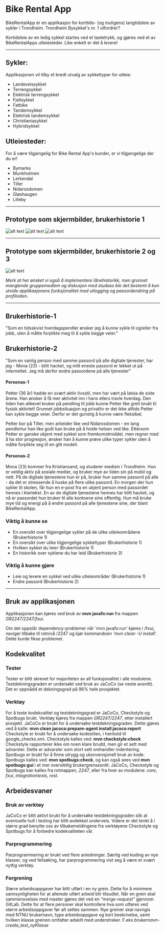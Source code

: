 # Bike Rental App


BikeRentalApp er en applikasjon for korttids- (og muligens) langtidsleie av sykler i Trondheim. 
Trondheim Bysykkel's nr. 1 utfordrer?

Kortidsleie av en ledig sykkel startes ved et tastetrykk, og gjøres ved et av BikeRentalApps utleiesteder. 
Like enkelt er det å levere! 

---

## Sykler:
Applikasjonen vil tilby et bredt utvalg av sykkeltyper for utleie:
- Landeveissykkel 
- Terrengsykkel
- Elektrisk terrengsykkel 
- Fjellsykkel
- Fatbike 
- Tandemsykkel
- Elektrisk tandemsykkel
- Christianiasykkel  
- Hybridsykkel

## Utleiesteder:
For å være tilgjengelig for Bike Rental App's kunder, er vi tilgjengelige der du er!
- Bymarka
- Munkholmen
- Lerkendal
- Tiller
- Nidarosdomen
- Gløshaugen
- Lilleby

---

## Prototype som skjermbilder, brukerhistorie 1

![alt text](skjermbilder/BikeRentalAppSkjermbilde1.jpg "GUI for applikasjonen før utlån")
![alt text](skjermbilder/BikeRentalAppSkjermbilde2.jpg "GUI for applikasjonen etter utlån")
![alt text](skjermbilder/BikeRentalAppSkjermbilde3.jpg "GUI for applikasjonen ved innlevering")

---

## Prototype som skjermbilder, brukerhistorie 2 og 3

![alt text](skjermbilder/BikeRentalAppSkjermbilde4.jpg "GUI for applikasjonens profilvindu")

*Merk at her ønsket vi også å implementere lånehistorikk, men grunnet manglende gruppemedlem og diskusjon med studass ble det bestemt å kun utvide applikasjonens funksjonalitet med utlogging og passordendring på profilsiden.*

---


## Brukerhistorie-1

"Som en tidsskvist hverdagspendler ønsker jeg å kunne sykle til og/eller fra jobb, uten å måtte forplikte meg til å sykle begge veier."

## Brukerhistorie-2

"Som en vanlig person med samme passord på alle digitale tjenester, har jeg - Mona (23) - blitt hacket, og mitt eneste passord er lekket ut på internettet. Jeg må derfor endre passordene på alle tjenester"

#### Personas-1

Petter (36 år) hadde en svært aktiv livsstil, men har vært på latsia de siste årene. Han ønsker å få mer aktivitet inn i hans ellers travle hverdag. Den tiden han alikevel bruker på pendling til jobb kunne Petter like greit brukt til fysisk aktivtet! Grunnet jobbsituasjon og privatliv er det ikke alltids Petter kan sykle begge veier. Derfor er det gunstig å kunne være fleksibel. 

Petter bor på Tiller, men arbeider like ved Nidarosdomen - en lang pendlertur han like godt kan bruke på å holde helsen ved like. 
Ettersom Petter er ganske ukjent med sykkel som fremkomstmiddel, men regner med å ha stor progresjon, ønsker han å kunne prøve ulike typer sykler uten å måtte forplikte seg til en gitt modell. 

#### Personas-2

Mona (23) kommer fra Kristiansand, og studerer medisin i Trondheim. Hun er veldig aktiv på sosiale medier, og bruker mye av tiden sin på mobil og nett. På de digitale tjenestene hun er på, bruker hun samme passord på alle - da det er stressende å huske på flere ulike passord. En morgen der hun sykler til skolen, får hun en e-post fra en ukjent person med passordet hennes i klartekst. En av de digitale tjenestene hennes har blitt hacket, og nå er passordet hun bruker til alle kontoene sine offentlig. Hun må bruke mye tid og energi på å endre passord på alle tjenestene sine, der blant BikeRentalApp.


### Viktig å kunne se
- En oversikt over tilgjengelige sykler på de ulike utleieområdene (Brukerhistorie 1)
- En oversikt over ulike tilgjengelige sykkeltyper (Brukerhistorie 1)
- Hvilken sykkel du leier (Brukerhistorie 1)
- En historikk over syklene du har leid (Brukerhistorie 3)

### Viktig å kunne gjøre 
- Leie og levere en sykkel ved ulike utleieområder (Brukerhistorie 1)
- Endre passord (Brukerhistorie 2)

---

## Bruk av applikasjonen

Applikasjonen kan kjøres ved bruk av **mvn javafx:run** fra mappen *GR2247/2247/fxui*. 

Om det oppstår dependency-problemer når 'mvn javafx:run' kjøres i /fxui, naviger tilbake til rotnivå /2247 og kjør kommandoen *'mvn clean -U install'*. Dette burde fikse problemet.

## Kodekvalitet

### Tester

Tester er blitt skrevet for majoriteten av all funksjonalitet i alle modulene. 
Testdekningsgraden er undersøkt ved bruk av JaCoCo (se neste avsnitt). Det er oppnådd et dekningsgrad på 96% hele prosjektet. 

### Verktøy

For å teste kodekvalitet og testdekningsgrad er JaCoCo, Checkstyle og Spotbugs brukt. Verktøy kjøres fra mappen *GR2247/2247*, etter installert prosjekt. 
JaCoCo er brukt for å undersøke testdekningsgraden. Dette gjøres ved å kalle: **mvn clean jacoco:prepare-agent install jacoco:report**
Checkstyle er brukt for å undersøke kodestilen, i henhold til google_checks.xml. Checkstyle kalles ved: **mvn checkstyle:check**
Checkstyle rapporterer ikke om noen klare brudd, men gir et sett med advarsler. Dette er advarsler som stort sett omhandler indentering. 
Spotbugs er brukt for å finne utrygg og ukonvensjonell bruk av kode. Spotbugs kalles ved: **mvn spotbugs:check**, og kan også sees ved **mvn spotbugs:gui** i et mer oversiktlig brukergrensesnitt. 
JaCoCo, Checkstyle og Spotbugs kan kalles fra rotmappen, *2247*, eller fra hver av modulene: *core*, *fxui*, *integrationtests*, *rest*. 

## Arbeidesvaner

### Bruk av verktøy

JaCoCo er blitt aktivt brukt for å undersøke testdekningsgraden slik at eventuelle hull i testing har blitt avdekket underveis. 
Videre er det tenkt å i større grad benytte oss av tilbakemeldingene fra verktøyene Checkstyle og Spotbugs for å forbedre kodekvaliteten vår. 

### Parprogrammering

Parprogrammering er brukt ved flere anledninger. 
Særlig ved koding av nye klasser, og ved feilsøking, har parprogrammering vist seg å være et svært nyttig verktøy. 

### Forgrening 

Større arbeidsoppgaver har blitt utført i en ny grein. Dette for å minimere sannsynligheten for at allerede utført arbeid blir tilsudlet. 
Når en grein skal sammensveises med master gjøres det ved en *"merge-request"* gjennom GitLab. Dette for at flere personer skal kontrollere hva som utføres ved større arbeidsoppgaver før alt settes sammen. 
Nye greiner skal navngis med NTNU brukernavn, type arbeidsoppgave og kort beskrivelse, samt hvilken klasse greinen omfatter adskilt med understreker. F.eks *brukernavn-create_test_nyKlasse*